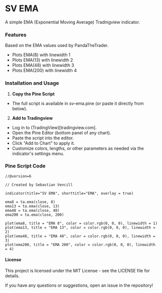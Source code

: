 # SV EMA

A simple EMA (Exponential Moving Average) Tradingview indicator.

### Features
Based on the EMA values used by PandaTheTrader.
- Plots EMA(8) with linewidth 1
- Plots EMA(13) with linewidth 2
- Plots EMA(48) with linewidth 3
- Plots EMA(200) with linewidth 4

### Installation and Usage
1. **Copy the Pine Script**
- The full script is available in sv-ema.pine (or paste it directly from below).

2. **Add to Tradingview**
- Log in to (TradingView)[tradingview.com].
- Open the Pine Editor (bottom panel of any chart).
- Paste the script into the editor.
- Click "Add to Chart" to apply it.
- Customize colors, lengths, or other parameters as needed via the indicator's settings menu.

### Pine Script Code
``` pinescript
//@version=6

// Created by Sebastian Vencill

indicator(title="SV EMA", shorttitle="EMA", overlay = true)

ema8 = ta.ema(close, 8)
ema13 = ta.ema(close, 13)
ema48 = ta.ema(close, 48)
ema200 = ta.ema(close, 200)

plot(ema8, title = "EMA 8", color = color.rgb(0, 0, 0), linewidth = 1)
plot(ema13, title = "EMA 13", color = color.rgb(0, 0, 0), linewidth = 2)
plot(ema48, title = "EMA 48", color = color.rgb(0, 0, 0), linewidth = 3)
plot(ema200, title = "EMA 200", color = color.rgb(0, 0, 0), linewidth = 4)
```

#### License
This project is licensed under the MIT License - see the LICENSE file for details. 

If you have any questions or suggestions, open an issue in the repository!
